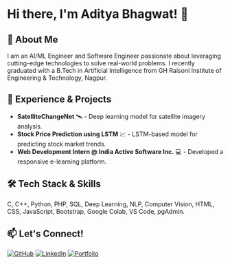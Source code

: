 # Hi there, I'm Aditya Bhagwat! 👋

## 🚀 About Me
I am an AI/ML Engineer and Software Engineer passionate about leveraging cutting-edge technologies to solve real-world problems. I recently graduated with a B.Tech in Artificial Intelligence from GH Raisoni Institute of Engineering & Technology, Nagpur.

## 🎯 Experience & Projects
- **SatelliteChangeNet** 🛰️ - Deep learning model for satellite imagery analysis.
- **Stock Price Prediction using LSTM** 📈 - LSTM-based model for predicting stock market trends.
- **Web Development Intern @ India Active Software Inc.** 💻 - Developed a responsive e-learning platform.

## 🛠️ Tech Stack & Skills
C, C++, Python, PHP, SQL, Deep Learning, NLP, Computer Vision, HTML, CSS, JavaScript, Bootstrap, Google Colab, VS Code, pgAdmin.

## 📫 Let's Connect!
[![GitHub](https://img.shields.io/badge/GitHub-000?logo=github&logoColor=white)](https://github.com/bhagwataditya28)
[![LinkedIn](https://img.shields.io/badge/LinkedIn-0077B5?logo=linkedin&logoColor=white)](https://www.linkedin.com/in/bhagwataditya28/)
[![Portfolio](https://img.shields.io/badge/Portfolio-28A745?logo=internet-explorer&logoColor=white)](https://yourwebsite.com)
